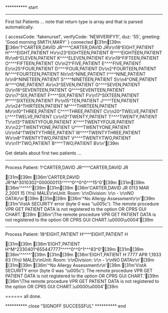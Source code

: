 ********** start


----------
First list Patients
... note that return type is array and that is parsed automatically.

{ accessCode: 'fakenurse1',
  verifyCode: 'NEWVERIFY1!',
  duz: '55',
  greeting: 'Good morning SMITH,MARY' }
connected
[31m[39m
[36m'1^CARTER,DAVID JR^^^^CARTER,DAVID JR\r\n18^EIGHT,PATIENT H^^^^EIGHT,PATIENT H\r\n23^EIGHTEEN,PATIENT R^^^^EIGHTEEN,PATIENT R\r\n6^ELEVEN,PATIENT K^^^^ELEVEN,PATIENT K\r\n19^FIFTEEN,PATIENT O^^^^FIFTEEN,PATIENT O\r\n21^FIVE,PATIENT E^^^^FIVE,PATIENT E\r\n25^FOUR,PATIENT D^^^^FOUR,PATIENT D\r\n2^FOURTEEN,PATIENT N^^^^FOURTEEN,PATIENT N\r\n5^NINE,PATIENT I^^^^NINE,PATIENT I\r\n9^NINETEEN,PATIENT S^^^^NINETEEN,PATIENT S\r\n4^ONE,PATIENT A^^^^ONE,PATIENT A\r\n3^SEVEN,PATIENT G^^^^SEVEN,PATIENT G\r\n16^SEVENTEEN,PATIENT Q^^^^SEVENTEEN,PATIENT Q\r\n7^SIX,PATIENT F^^^^SIX,PATIENT F\r\n17^SIXTEEN,PATIENT P^^^^SIXTEEN,PATIENT P\r\n15^TEN,PATIENT J^^^^TEN,PATIENT J\r\n24^THIRTEEN,PATIENT M^^^^THIRTEEN,PATIENT M\r\n10^THREE,PATIENT C^^^^THREE,PATIENT C\r\n20^TWELVE,PATIENT L^^^^TWELVE,PATIENT L\r\n12^TWENTY,PATIENT T^^^^TWENTY,PATIENT T\r\n13^TWENTYFOUR,PATIENT X^^^^TWENTYFOUR,PATIENT X\r\n22^TWENTYONE,PATIENT U^^^^TWENTYONE,PATIENT U\r\n14^TWENTYTHREE,PATIENT W^^^^TWENTYTHREE,PATIENT W\r\n8^TWENTYTWO,PATIENT V^^^^TWENTYTWO,PATIENT V\r\n11^TWO,PATIENT B^^^^TWO,PATIENT B\r\n'[39m


Get details about first two patients ...


----------
Process Patient: 1^CARTER,DAVID JR^^^^CARTER,DAVID JR

[31m[39m
[36m'CARTER,DAVID JR^M^3010302^000000113^^^^^0^^0^0^^^15^0'[39m
[31m[39m
[36m'^^^^^'[39m
[31m[39m
[36m'CARTER,DAVID JR  0113  MAR 2,2001  15 (Yrs)  MALE\r\nUnit:    Room: \r\nDivision: \r\n - \r\nNO DATA\r\n'[39m
[31m[39m
[36m'^No Allergy Assessment\r\n'[39m
[31m'VistA SECURITY error (byte 0 was \'\\u005c\'): The remote procedure VPR GET PATIENT DATA is not registered to the option OR CPRS GUI CHART.'[39m
[36m'\\The remote procedure VPR GET PATIENT DATA is not registered to the option OR CPRS GUI CHART.\u0000\u0004'[39m


----------
Process Patient: 18^EIGHT,PATIENT H^^^^EIGHT,PATIENT H

[31m[39m
[36m'EIGHT,PATIENT H^M^2330401^655447777^^^^^0^^0^1^^^83^0'[39m
[31m[39m
[36m'^^^^^'[39m
[31m[39m
[36m'EIGHT,PATIENT H  7777  APR 1,1933  83 (Yrs)  MALE\r\nUnit:    Room: \r\nDivision: \r\n - \r\nNO DATA\r\n'[39m
[31m[39m
[36m'^No Allergy Assessment\r\n'[39m
[31m'VistA SECURITY error (byte 0 was \'\\u005c\'): The remote procedure VPR GET PATIENT DATA is not registered to the option OR CPRS GUI CHART.'[39m
[36m'\\The remote procedure VPR GET PATIENT DATA is not registered to the option OR CPRS GUI CHART.\u0000\u0004'[39m



====== 
all done.

********** close
"SIGNOFF SUCCESSFUL"
********** end
